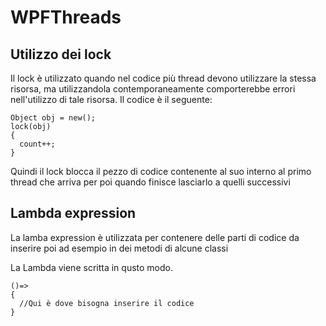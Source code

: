 # WPFThreads
## Utilizzo dei lock
Il lock è utilizzato quando nel codice più thread devono utilizzare la stessa risorsa, ma utilizzandola contemporaneamente comporterebbe errori nell'utilizzo di tale risorsa.
Il codice è il seguente:
```
Object obj = new();
lock(obj)
{
  count++;
}
```

Quindi il lock blocca il pezzo di codice contenente al suo interno al primo thread che arriva per poi quando finisce lasciarlo a quelli successivi

## Lambda expression
La lamba expression è utilizzata per contenere delle parti di codice da inserire poi ad esempio in dei metodi di alcune classi

La Lambda viene scritta in qusto modo.

```
()=>
{
  //Qui è dove bisogna inserire il codice
}
```
